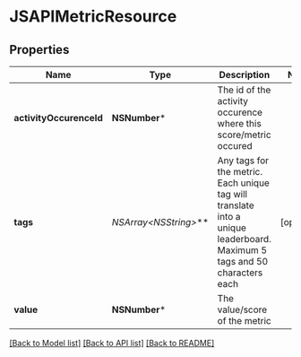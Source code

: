 # JSAPIMetricResource

## Properties
Name | Type | Description | Notes
------------ | ------------- | ------------- | -------------
**activityOccurenceId** | **NSNumber*** | The id of the activity occurence where this score/metric occured | 
**tags** | **NSArray&lt;NSString*&gt;*** | Any tags for the metric. Each unique tag will translate into a unique leaderboard. Maximum 5 tags and 50 characters each | [optional] 
**value** | **NSNumber*** | The value/score of the metric | 

[[Back to Model list]](../README.md#documentation-for-models) [[Back to API list]](../README.md#documentation-for-api-endpoints) [[Back to README]](../README.md)


